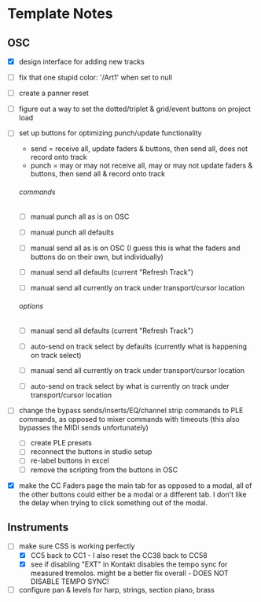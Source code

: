 # Template Notes


## OSC

- [x] design interface for adding new tracks
- [ ] fix that one stupid color: '/Art1' when set to null

- [ ] create a panner reset
- [ ] figure out a way to set the dotted/triplet & grid/event buttons on project load
- [ ] set up buttons for optimizing punch/update functionality

    * send = receive all, update faders & buttons, then send all, does not record onto track
    * punch = may or may not receive all, may or may not update faders & buttons, then send all & record onto track

    ###### commands
    - [ ] manual punch all as is on OSC
    - [ ] manual punch all defaults

    - [ ] manual send all as is on OSC (I guess this is what the faders and buttons do on their own, but individually)

    - [ ] manual send all defaults (current "Refresh Track")

    - [ ] manual send all currently on track under transport/cursor location

    ###### options
    - [ ] manual send all defaults (current "Refresh Track")
    - [ ] auto-send on track select by defaults (currently what is happening on track select)

    - [ ] manual send all currently on track under transport/cursor location
    - [ ] auto-send on track select by what is currently on track under transport/cursor location

- [ ] change the bypass sends/inserts/EQ/channel strip commands to PLE commands, as opposed to mixer commands with timeouts (this also bypasses the MIDI sends unfortunately)
    - [ ] create PLE presets
    - [ ] reconnect the buttons in studio setup
    - [ ] re-label buttons in excel
    - [ ] remove the scripting from the buttons in OSC

- [x] make the CC Faders page the main tab for as opposed to a modal, all of the other buttons could either be a modal or a different tab. I don't like the delay when trying to click something out of the modal.

## Instruments

- [ ] make sure CSS is working perfectly
    - [x] CC5 back to CC1 - I also reset the CC38 back to CC58
    - [x] see if disabling "EXT" in Kontakt disables the tempo sync for measured tremolos. might be a better fix overall - DOES NOT DISABLE TEMPO SYNC!

- [ ] configure pan & levels for harp, strings, section piano, brass
